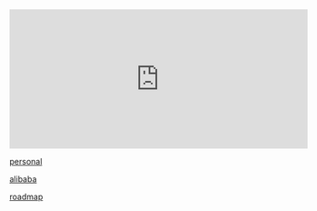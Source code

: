 <iframe id="embed_dom" name="embed_dom" frameborder="0" style="display:block;width:525px; height:245px;" src="https://www.processon.com/embed/61b2cfdcf346fb0ef6fbdd45"></iframe>



[personal](https://www.processon.com/embed/61b2cfdcf346fb0ef6fbdd45)

[alibaba](https://f2e.tech/)

[roadmap](https://roadmap.sh/frontend)